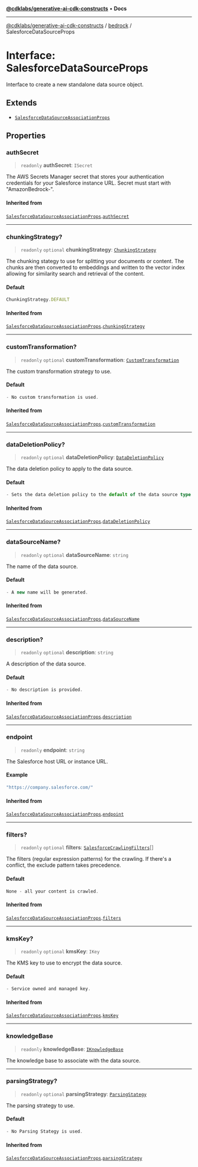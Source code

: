 [**@cdklabs/generative-ai-cdk-constructs**](../../../README.md) • **Docs**

***

[@cdklabs/generative-ai-cdk-constructs](../../../README.md) / [bedrock](../README.md) / SalesforceDataSourceProps

# Interface: SalesforceDataSourceProps

Interface to create a new standalone data source object.

## Extends

- [`SalesforceDataSourceAssociationProps`](SalesforceDataSourceAssociationProps.md)

## Properties

### authSecret

> `readonly` **authSecret**: `ISecret`

The AWS Secrets Manager secret that stores your authentication credentials
for your Salesforce instance URL. Secret must start with "AmazonBedrock-".

#### Inherited from

[`SalesforceDataSourceAssociationProps`](SalesforceDataSourceAssociationProps.md).[`authSecret`](SalesforceDataSourceAssociationProps.md#authsecret)

***

### chunkingStrategy?

> `readonly` `optional` **chunkingStrategy**: [`ChunkingStrategy`](../classes/ChunkingStrategy.md)

The chunking stategy to use for splitting your documents or content.
The chunks are then converted to embeddings and written to the vector
index allowing for similarity search and retrieval of the content.

#### Default

```ts
ChunkingStrategy.DEFAULT
```

#### Inherited from

[`SalesforceDataSourceAssociationProps`](SalesforceDataSourceAssociationProps.md).[`chunkingStrategy`](SalesforceDataSourceAssociationProps.md#chunkingstrategy)

***

### customTransformation?

> `readonly` `optional` **customTransformation**: [`CustomTransformation`](../classes/CustomTransformation.md)

The custom transformation strategy to use.

#### Default

```ts
- No custom transformation is used.
```

#### Inherited from

[`SalesforceDataSourceAssociationProps`](SalesforceDataSourceAssociationProps.md).[`customTransformation`](SalesforceDataSourceAssociationProps.md#customtransformation)

***

### dataDeletionPolicy?

> `readonly` `optional` **dataDeletionPolicy**: [`DataDeletionPolicy`](../enumerations/DataDeletionPolicy.md)

The data deletion policy to apply to the data source.

#### Default

```ts
- Sets the data deletion policy to the default of the data source type.
```

#### Inherited from

[`SalesforceDataSourceAssociationProps`](SalesforceDataSourceAssociationProps.md).[`dataDeletionPolicy`](SalesforceDataSourceAssociationProps.md#datadeletionpolicy)

***

### dataSourceName?

> `readonly` `optional` **dataSourceName**: `string`

The name of the data source.

#### Default

```ts
- A new name will be generated.
```

#### Inherited from

[`SalesforceDataSourceAssociationProps`](SalesforceDataSourceAssociationProps.md).[`dataSourceName`](SalesforceDataSourceAssociationProps.md#datasourcename)

***

### description?

> `readonly` `optional` **description**: `string`

A description of the data source.

#### Default

```ts
- No description is provided.
```

#### Inherited from

[`SalesforceDataSourceAssociationProps`](SalesforceDataSourceAssociationProps.md).[`description`](SalesforceDataSourceAssociationProps.md#description)

***

### endpoint

> `readonly` **endpoint**: `string`

The Salesforce host URL or instance URL.

#### Example

```ts
"https://company.salesforce.com/"
```

#### Inherited from

[`SalesforceDataSourceAssociationProps`](SalesforceDataSourceAssociationProps.md).[`endpoint`](SalesforceDataSourceAssociationProps.md#endpoint)

***

### filters?

> `readonly` `optional` **filters**: [`SalesforceCrawlingFilters`](SalesforceCrawlingFilters.md)[]

The filters (regular expression patterns) for the crawling.
If there's a conflict, the exclude pattern takes precedence.

#### Default

```ts
None - all your content is crawled.
```

#### Inherited from

[`SalesforceDataSourceAssociationProps`](SalesforceDataSourceAssociationProps.md).[`filters`](SalesforceDataSourceAssociationProps.md#filters)

***

### kmsKey?

> `readonly` `optional` **kmsKey**: `IKey`

The KMS key to use to encrypt the data source.

#### Default

```ts
- Service owned and managed key.
```

#### Inherited from

[`SalesforceDataSourceAssociationProps`](SalesforceDataSourceAssociationProps.md).[`kmsKey`](SalesforceDataSourceAssociationProps.md#kmskey)

***

### knowledgeBase

> `readonly` **knowledgeBase**: [`IKnowledgeBase`](IKnowledgeBase.md)

The knowledge base to associate with the data source.

***

### parsingStrategy?

> `readonly` `optional` **parsingStrategy**: [`ParsingStategy`](../classes/ParsingStategy.md)

The parsing strategy to use.

#### Default

```ts
- No Parsing Stategy is used.
```

#### Inherited from

[`SalesforceDataSourceAssociationProps`](SalesforceDataSourceAssociationProps.md).[`parsingStrategy`](SalesforceDataSourceAssociationProps.md#parsingstrategy)
